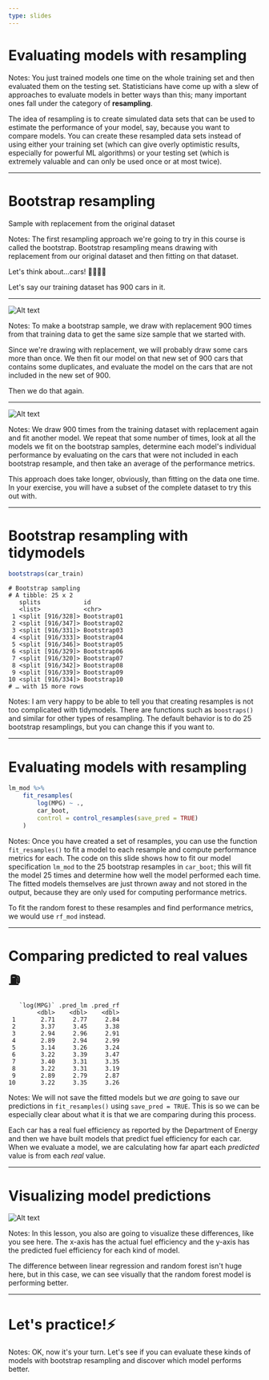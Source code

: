 ```yaml
---
type: slides
---
```


# Evaluating models with resampling


Notes: You just trained models one time on the whole training set and then evaluated them on the testing set. Statisticians have come up with a slew of approaches to evaluate models in better ways than this; many important ones fall under the category of **resampling**.

The idea of resampling is to create simulated data sets that can be used to estimate the performance of your model, say, because you want to compare models. You can create these resampled data sets instead of using either your training set (which can give overly optimistic results, especially for powerful ML algorithms) or your testing set (which is extremely valuable and can only be used once or at most twice).

---

# Bootstrap resampling

Sample with replacement from the original dataset

Notes: The first resampling approach we're going to try in this course is called the bootstrap. Bootstrap resampling means drawing with replacement from our original dataset and then fitting on that dataset.

Let's think about...cars! 🚗🚌🚙🚕 

Let's say our training dataset has 900 cars in it. 

---


![Alt text](https://github.com/juliasilge/supervised-ML-case-studies-course/blob/master/img/bootstrap.png?raw=true)

Notes: To make a bootstrap sample, we draw with replacement 900 times from that training data to get the same size sample that we started with. 

Since we're drawing with replacement, we will probably draw some cars more than once. We then fit our model on that new set of 900 cars that contains some duplicates, and evaluate the model on the cars that are not included in the new set of 900. 

Then we do that again.

---

![Alt text](https://github.com/juliasilge/supervised-ML-case-studies-course/blob/master/img/bootstrap2.png?raw=true)


Notes: We draw 900 times from the training dataset with replacement again and fit another model. We repeat that some number of times, look at all the models we fit on the bootstrap samples, determine each model's individual performance by evaluating on the cars that were not included in each bootstrap resample, and then take an average of the performance metrics.

This approach does take longer, obviously, than fitting on the data one time. In your exercise, you will have a subset of the complete dataset to try this out with.

---

# Bootstrap resampling with tidymodels

```r
bootstraps(car_train)
```

```out
# Bootstrap sampling 
# A tibble: 25 x 2
   splits            id         
   <list>            <chr>      
 1 <split [916/328]> Bootstrap01
 2 <split [916/347]> Bootstrap02
 3 <split [916/331]> Bootstrap03
 4 <split [916/333]> Bootstrap04
 5 <split [916/346]> Bootstrap05
 6 <split [916/329]> Bootstrap06
 7 <split [916/320]> Bootstrap07
 8 <split [916/342]> Bootstrap08
 9 <split [916/339]> Bootstrap09
10 <split [916/334]> Bootstrap10
# … with 15 more rows
```

Notes: I am very happy to be able to tell you that creating resamples is not too complicated with tidymodels. There are functions such as `boostraps()` and similar for other types of resampling. The default behavior is to do 25 bootstrap resamplings, but you can change this if you want to.

---

# Evaluating models with resampling

```r
lm_mod %>%
    fit_resamples(
        log(MPG) ~ .,
        car_boot,
        control = control_resamples(save_pred = TRUE)
    )
```

Notes: Once you have created a set of resamples, you can use the function `fit_resamples()` to fit a model to each resample and compute performance metrics for each. The code on this slide shows how to fit our model specification `lm_mod` to the 25 bootstrap resamples in `car_boot`; this will fit the model 25 times and determine how well the model performed each time. The fitted models themselves are just thrown away and not stored in the output, because they are only used for computing performance metrics. 

To fit the random forest to these resamples and find performance metrics, we would use `rf_mod` instead.


---

# Comparing predicted to real values ⛽ 

```out
   `log(MPG)` .pred_lm .pred_rf
        <dbl>    <dbl>    <dbl>
 1       2.71     2.77     2.84
 2       3.37     3.45     3.38
 3       2.94     2.96     2.91
 4       2.89     2.94     2.99
 5       3.14     3.26     3.24
 6       3.22     3.39     3.47
 7       3.40     3.31     3.35
 8       3.22     3.31     3.19
 9       2.89     2.79     2.87
10       3.22     3.35     3.26
```

Notes: We will not save the fitted models but we *are* going to save our predictions in `fit_resamples()` using `save_pred = TRUE`. This is so we can be especially clear about what it is that we are comparing during this process. 

Each car has a real fuel efficiency as reported by the Department of Energy and then we have built models that predict fuel efficiency for each car. When we evaluate a model, we are calculating how far apart each *predicted* value is from each *real* value.

---

# Visualizing model predictions

![Alt text](https://github.com/juliasilge/supervised-ML-case-studies-course/blob/master/img/cars_metrics.png?raw=true)

Notes: In this lesson, you also are going to visualize these differences, like you see here. The x-axis has the actual fuel efficiency and the y-axis has the predicted fuel efficiency for each kind of model. 

The difference between linear regression and random forest isn't huge here, but in this case, we can see visually that the random forest model is performing better.

---

# Let's practice!⚡️

Notes: OK, now it's your turn. Let's see if you can evaluate these kinds of models with bootstrap resampling and discover which model performs better.











